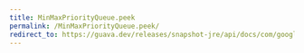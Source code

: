 ```yaml
---
title: MinMaxPriorityQueue.peek
permalink: /MinMaxPriorityQueue.peek/
redirect_to: https://guava.dev/releases/snapshot-jre/api/docs/com/google/common/collect/MinMaxPriorityQueue.html#peek--
---
```

